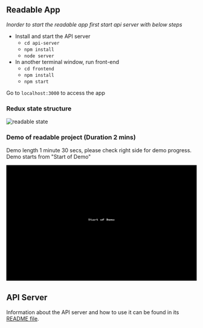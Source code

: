 ## Readable App
*Inorder to start the readable app first start api server with below steps*
* Install and start the API server
    - `cd api-server`
    - `npm install`
    - `node server`
* In another terminal window, run front-end
    - `cd frontend`
    - `npm install`
    - `npm start`

Go to `localhost:3000` to access the app

### Redux state structure
![readable state](https://github.com/rajashekar/readable-only-react/blob/master/frontend/public/readable_state.png)

### Demo of readable project (Duration 2 mins)
Demo length 1 minute 30 secs, please check right side for demo progress.
Demo starts from "Start of Demo"

![Demo](https://github.com/rajashekar/readable-only-react/blob/master/frontend/public/readable.gif)

## API Server
Information about the API server and how to use it can be found in its [README file](api-server/README.md).
